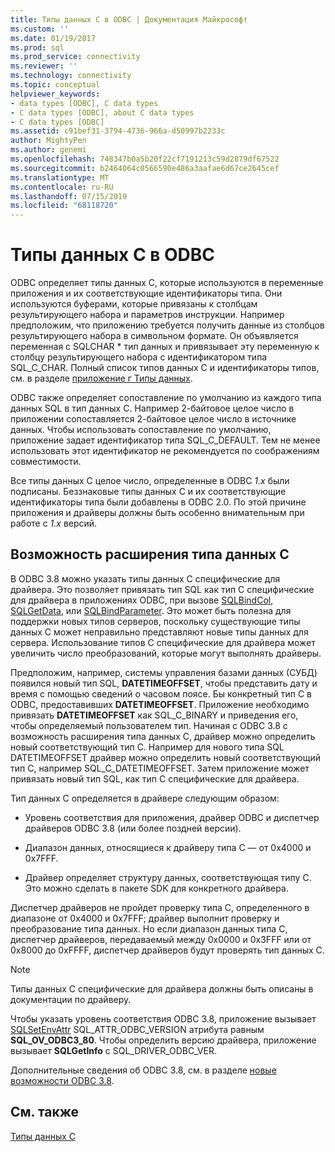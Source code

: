 ```yaml
---
title: Типы данных C в ODBC | Документация Майкрософт
ms.custom: ''
ms.date: 01/19/2017
ms.prod: sql
ms.prod_service: connectivity
ms.reviewer: ''
ms.technology: connectivity
ms.topic: conceptual
helpviewer_keywords:
- data types [ODBC], C data types
- C data types [ODBC], about C data types
- C data types [ODBC]
ms.assetid: c91bef31-3794-4736-966a-d50997b2233c
author: MightyPen
ms.author: genemi
ms.openlocfilehash: 748347b0a5b20f22cf7191213c59d2879df67522
ms.sourcegitcommit: b2464064c0566590e486a3aafae6d67ce2645cef
ms.translationtype: MT
ms.contentlocale: ru-RU
ms.lasthandoff: 07/15/2019
ms.locfileid: "68118720"
---
```

# <a name="c-data-types-in-odbc"></a>Типы данных C в ODBC
ODBC определяет типы данных C, которые используются в переменные приложения и их соответствующие идентификаторы типа. Они используются буферами, которые привязаны к столбцам результирующего набора и параметров инструкции. Например предположим, что приложению требуется получить данные из столбцов результирующего набора в символьном формате. Он объявляется переменная с SQLCHAR * тип данных и привязывает эту переменную к столбцу результирующего набора с идентификатором типа SQL_C_CHAR. Полный список типов данных C и идентификаторы типов, см. в разделе [приложение г Типы данных](../../../odbc/reference/appendixes/appendix-d-data-types.md).  
  
 ODBC также определяет сопоставление по умолчанию из каждого типа данных SQL в тип данных C. Например 2-байтовое целое число в приложении сопоставляется 2-байтовое целое число в источнике данных. Чтобы использовать сопоставление по умолчанию, приложение задает идентификатор типа SQL_C_DEFAULT. Тем не менее использовать этот идентификатор не рекомендуется по соображениям совместимости.  
  
 Все типы данных C целое число, определенные в ODBC *1.x* были подписаны. Беззнаковые типы данных C и их соответствующие идентификаторы типа были добавлены в ODBC 2.0. По этой причине приложения и драйверы должны быть особенно внимательным при работе с *1.x* версий.  
  
## <a name="c-data-type-extensibility"></a>Возможность расширения типа данных C  
 В ODBC 3.8 можно указать типы данных C специфические для драйвера. Это позволяет привязать тип SQL как тип C специфические для драйвера в приложениях ODBC, при вызове [SQLBindCol](../../../odbc/reference/syntax/sqlbindcol-function.md), [SQLGetData](../../../odbc/reference/syntax/sqlgetdata-function.md), или [SQLBindParameter](../../../odbc/reference/syntax/sqlbindparameter-function.md). Это может быть полезна для поддержки новых типов серверов, поскольку существующие типы данных C может неправильно представляют новые типы данных для сервера. Использование типов C специфические для драйвера может увеличить число преобразований, которые могут выполнять драйверы.  
  
 Предположим, например, системы управления базами данных (СУБД) появился новый тип SQL, **DATETIMEOFFSET**, чтобы представить дату и время с помощью сведений о часовом поясе. Бы конкретный тип C в ODBC, предоставивших **DATETIMEOFFSET**. Приложение необходимо привязать **DATETIMEOFFSET** как SQL_C_BINARY и приведения его, чтобы определяемый пользователем тип. Начиная с ODBC 3.8 с возможность расширения типа данных C, драйвер можно определить новый соответствующий тип C. Например для нового типа SQL DATETIMEOFFSET драйвер можно определить новый соответствующий тип C, например SQL_C_DATETIMEOFFSET. Затем приложение может привязать новый тип SQL, как тип C специфические для драйвера.  
  
 Тип данных C определяется в драйвере следующим образом:  
  
-   Уровень соответствия для приложения, драйвер ODBC и диспетчер драйверов ODBC 3.8 (или более поздней версии).  
  
-   Диапазон данных, относящиеся к драйверу типа C — от 0x4000 и 0x7FFF.  
  
-   Драйвер определяет структуру данных, соответствующая типу C.  Это можно сделать в пакете SDK для конкретного драйвера.  
  
 Диспетчер драйверов не пройдет проверку типа C, определенного в диапазоне от 0x4000 и 0x7FFF; драйвер выполнит проверку и преобразование типа данных. Но если диапазон данных типа C, диспетчер драйверов, передаваемый между 0x0000 и 0x3FFF или от 0x8000 до 0xFFFF, диспетчер драйверов будут проверять тип данных C.  
  
> [!NOTE]  
>  Типы данных C специфические для драйвера должны быть описаны в документации по драйверу.  
  
 Чтобы указать уровень соответствия ODBC 3.8, приложение вызывает [SQLSetEnvAttr](../../../odbc/reference/syntax/sqlsetenvattr-function.md) SQL_ATTR_ODBC_VERSION атрибута равным **SQL_OV_ODBC3_80**. Чтобы определить версию драйвера, приложение вызывает **SQLGetInfo** с SQL_DRIVER_ODBC_VER.  
  
 Дополнительные сведения об ODBC 3.8, см. в разделе [новые возможности ODBC 3.8](../../../odbc/reference/what-s-new-in-odbc-3-8.md).  
  
## <a name="see-also"></a>См. также  
 [Типы данных C](../../../odbc/reference/appendixes/c-data-types.md)
